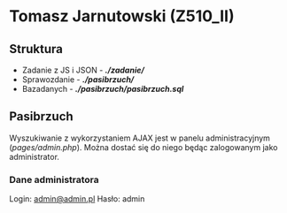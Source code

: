 # Tomasz Jarnutowski (Z510_II)

## Struktura
 - Zadanie z JS i JSON - ***./zadanie/*** 
 - Sprawozdanie - ***./pasibrzuch/***
 - Bazadanych - ***./pasibrzuch/pasibrzuch.sql***



## Pasibrzuch
Wyszukiwanie z wykorzystaniem AJAX jest w panelu administracyjnym (*pages/admin.php*). Można dostać się do niego będąc zalogowanym jako administrator.

### Dane administratora
Login: admin@admin.pl Hasło: admin


